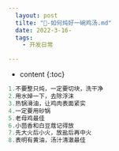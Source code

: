 ```yaml
---
  layout: post
  tilte: "🐓-如何炖好一碗鸡汤.md"
  date: 2022-3-16-
  tags: 
    - 开发日常

---
```



* content
{:toc}




```js
1.不要整只炖，一定要切块，洗干净
2.用水焯一下，去除浮沫
3.热锅滑油，让鸡肉表面紧实
4.一定要用砂锅
5.老母鸡最佳
6.小茴香和白豆蔻记得放
7.先大火后小火，放盐后再中火
8.表明有黄油，汤汁清澈最佳
```
